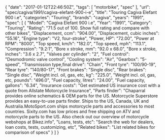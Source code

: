 {
    "date": "2017-01-12T22:46:50Z",
    "tags": [
        "motorbike",
        "spec"
    ],
    "url": "spec\/cagiva\/1991\/cagiva-elefant-900-i-e",
    "title": "Touring Cagiva Elefant 900 i.e",
    "categories": "Touring",
    "brands": "cagiva",
    "years": "1991",
    "spec": [
        {
            "Model": "Cagiva Elefant 900 i.e",
            "Year": "1991",
            "Category": "Touring",
            "Rating": "71.5 out of 100. Show full rating and compare with other bikes",
            "Displacement, ccm": "904.00",
            "Displacement, cubic inches": "55.16",
            "Engine type": "V2, four-stroke",
            "Power, HP": "72.00",
            "Power at RPM": "8000",
            "Top speed, km\/h": "182.0",
            "Top speed, mph": "113.1",
            "Compression": "9.2:1",
            "Bore x stroke, mm": "92.0 x 68.0",
            "Bore x stroke, inches": "3.6 x 2.7",
            "Valves per cylinder": "2",
            "Fuel control": "Desmodromic valve control",
            "Cooling system": "Air",
            "Gearbox": "5-speed",
            "Transmission type,final drive": "Chain",
            "Front tyre": "100\/90-19",
            "Rear tyre": "140\/80-17",
            "Front brakes": "Single disc",
            "Rear brakes": "Single disc",
            "Weight incl. oil, gas, etc, kg": "225.0",
            "Weight incl. oil, gas, etc, pounds": "496.0",
            "Fuel capacity, litres": "24.00",
            "Fuel capacity, gallons": "6.34",
            "Insurance costs": "Get estimated US insurance cost with a quote from Allstate Motorcycle Insurance",
            "Parts finder": "Chaparral provides online schematics & OEM parts for the US.   Motorcycle Superstore provides an easy-to-use parts finder. Ships to the US, Canada, UK and Australia.MotoSport.com ships motorcycle parts and accessories to most countries.    Sixity.com has low prices and free shipping on ATV and motorcycle parts to the US. Also check out our overview of motorcycle webshops at Bikez.info",
            "Loans, tests, etc": "Search the web for dealers, loan costs, tests, customizing, etc",
            "Related bikes": "List related bikes for comparison of specs"
        }
    ]
}